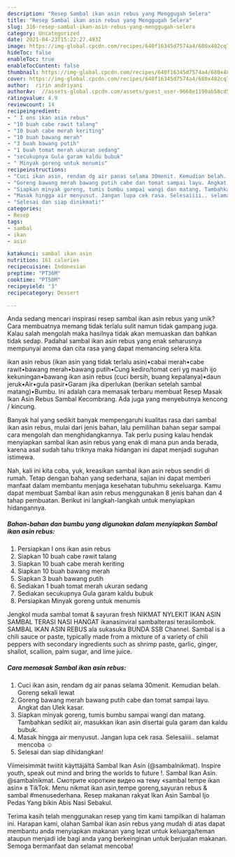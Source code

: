 ```yaml
---
description: "Resep Sambal ikan asin rebus yang Menggugah Selera"
title: "Resep Sambal ikan asin rebus yang Menggugah Selera"
slug: 316-resep-sambal-ikan-asin-rebus-yang-menggugah-selera
category: Uncategorized
date: 2021-04-23T15:22:27.493Z
image: https://img-global.cpcdn.com/recipes/640f16345d7574a4/680x482cq70/sambal-ikan-asin-rebus-foto-resep-utama.jpg
hideToc: false
enableToc: true
enableTocContent: false
thumbnail: https://img-global.cpcdn.com/recipes/640f16345d7574a4/680x482cq70/sambal-ikan-asin-rebus-foto-resep-utama.jpg
cover: https://img-global.cpcdn.com/recipes/640f16345d7574a4/680x482cq70/sambal-ikan-asin-rebus-foto-resep-utama.jpg
author:  ririn andriyani
authorAv:  //assets-global.cpcdn.com/assets/guest_user-9668e1190ab58cd58d666d5934e79c79da2e02f4421a6ed9abc4b163da97d6e7.png
ratingvalue: 4.9
reviewcount: 14
recipeingredient:
- " I ons ikan asin rebus"
- "10 buah cabe rawit talang"
- "10 buah cabe merah keriting"
- "10 buah bawang merah"
- "3 buah bawang putih"
- "1 buah tomat merah ukuran sedang"
- "secukupnya Gula garam kaldu bubuk"
- " Minyak goreng untuk menumis"
recipeinstructions:
- "Cuci ikan asin, rendam dg air panas selama 30menit. Kemudian belah. Goreng sekali lewat"
- "Goreng bawang merah bawang putih cabe dan tomat sampai layu. Angkat dan Ulek kasar."
- "Siapkan minyak goreng, tumis bumbu sampai wangi dan matang. Tambahkan sedikit air, masukkan ikan asin disertai gula garam dan kaldu bubuk."
- "Masak hingga air menyusut. Jangan lupa cek rasa. Selesaiiii.. selamat mencoba ☺️"
- "Selesai dan siap dinikmati!"
categories:
- Resep
tags:
- sambal
- ikan
- asin

katakunci: sambal ikan asin 
nutrition: 161 calories
recipecuisine: Indonesian
preptime: "PT36M"
cooktime: "PT50M"
recipeyield: "3"
recipecategory: Dessert

---
```



Anda sedang mencari inspirasi resep sambal ikan asin rebus yang unik? Cara membuatnya memang tidak terlalu sulit namun tidak gampang juga. Kalau salah mengolah maka hasilnya tidak akan memuaskan dan bahkan tidak sedap. Padahal sambal ikan asin rebus yang enak seharusnya mempunyai aroma dan cita rasa yang dapat memancing selera kita.


ikan asin rebus (ikan asin yang tidak terlalu asin)•cabai merah•cabe rawit•bawang merah•bawang putih•Cung kediro/tomat ceri yg masih ijo kekuningan•bawang ikan asin rebus (cuci bersih, buang kepalanya)•daun jeruk•Air•gula pasir•Garam jika diperlukan (berikan setelah sambal matang)•Bumbu. Ini adalah cara memasak terbaru membuat Resep Masak Ikan Asin Rebus Sambal Kecombrang. Ada juga yang menyebutnya kencong / kincung.

Banyak hal yang sedikit banyak mempengaruhi kualitas rasa dari sambal ikan asin rebus, mulai dari jenis bahan, lalu pemilihan bahan segar sampai cara mengolah dan menghidangkannya. Tak perlu pusing kalau hendak menyiapkan sambal ikan asin rebus yang enak di mana pun anda berada, karena asal sudah tahu triknya maka hidangan ini dapat menjadi suguhan istimewa.


Nah, kali ini kita coba, yuk, kreasikan sambal ikan asin rebus sendiri di rumah. Tetap dengan bahan yang sederhana, sajian ini dapat memberi manfaat dalam membantu menjaga kesehatan tubuhmu sekeluarga. Kamu dapat membuat Sambal ikan asin rebus menggunakan 8 jenis bahan dan 4 tahap pembuatan. Berikut ini langkah-langkah untuk menyiapkan hidangannya.

<!--inarticleads1-->

##### Bahan-bahan dan bumbu yang digunakan dalam menyiapkan Sambal ikan asin rebus:

1. Persiapkan  I ons ikan asin rebus
1. Siapkan 10 buah cabe rawit talang
1. Siapkan 10 buah cabe merah keriting
1. Siapkan 10 buah bawang merah
1. Siapkan 3 buah bawang putih
1. Sediakan 1 buah tomat merah ukuran sedang
1. Sediakan secukupnya Gula garam kaldu bubuk
1. Persiapkan  Minyak goreng untuk menumis


Jengkol muda sambal tomat &amp; sayuran fresh NIKMAT NYLEKIT IKAN ASIN SAMBAL TERASI NASI HANGAT ikanasinviral sambalterasi terasilombok. SAMBAL IKAN ASIN REBUS ala sukasuka BUNDA SSB Channel. Sambal is a chili sauce or paste, typically made from a mixture of a variety of chili peppers with secondary ingredients such as shrimp paste, garlic, ginger, shallot, scallion, palm sugar, and lime juice. 

<!--inarticleads2-->

##### Cara memasak Sambal ikan asin rebus:

1. Cuci ikan asin, rendam dg air panas selama 30menit. Kemudian belah. Goreng sekali lewat
1. Goreng bawang merah bawang putih cabe dan tomat sampai layu. Angkat dan Ulek kasar.
1. Siapkan minyak goreng, tumis bumbu sampai wangi dan matang. Tambahkan sedikit air, masukkan ikan asin disertai gula garam dan kaldu bubuk.
1. Masak hingga air menyusut. Jangan lupa cek rasa. Selesaiiii.. selamat mencoba ☺️
1. Selesai dan siap dihidangkan!

Viimeisimmät twiitit käyttäjältä Sambal Ikan Asin (@sambalnikmat). Inspire youth, speak out mind and bring the worlds to future !. Sambal Ikan Asin. @sambalnikmat. Смотрите короткие видео на тему «sambal tempe ikan asin» в TikTok. Menu nikmat ikan asin,tempe goreng,sayuran rebus &amp; sambal #menusederhana. Resep makanan rakyat Ikan Asin Sambal Ijo Pedas Yang bikin Abis Nasi Sebakul. 

Terima kasih telah menggunakan resep yang tim kami tampilkan di halaman ini. Harapan kami, olahan Sambal ikan asin rebus yang mudah di atas dapat membantu anda menyiapkan makanan yang lezat untuk keluarga/teman ataupun menjadi ide bagi anda yang berkeinginan untuk berjualan makanan. Semoga bermanfaat dan selamat mencoba!
